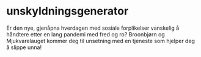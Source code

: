# unskyldningsgenerator
Er den nye, gjenåpna hverdagen med sosiale forplikelser vanskelig å håndtere etter en lang pandemi med fred og ro? Broonbjørn og Mjukvarelauget kommer deg til unsetning med en tjeneste som hjelper deg å slippe unna!
